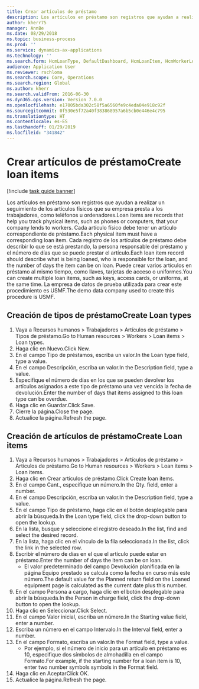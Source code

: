 ```yaml
---
title: Crear artículos de préstamo
description: Los artículos en préstamo son registros que ayudan a realizar un seguimiento de los artículos físicos que su empresa presta a los trabajadores, como teléfonos u ordenadores.
author: kherr75
manager: AnnBe
ms.date: 08/29/2018
ms.topic: business-process
ms.prod: ''
ms.service: dynamics-ax-applications
ms.technology: ''
ms.search.form: HcmLoanType, DefaultDashboard, HcmLoanItem, HcmWorkerLookUp
audience: Application User
ms.reviewer: rschloma
ms.search.scope: Core, Operations
ms.search.region: Global
ms.author: kherr
ms.search.validFrom: 2016-06-30
ms.dyn365.ops.version: Version 7.0.0
ms.openlocfilehash: e17005bda302c58f5a6560fe9c4eda04e918c92f
ms.sourcegitcommit: 0f530e5f72a40f383868957a6b5cb0e446e4c795
ms.translationtype: HT
ms.contentlocale: es-ES
ms.lasthandoff: 01/29/2019
ms.locfileid: "341842"
---
```

# <a name="create-loan-items"></a><span data-ttu-id="1a6ce-103">Crear artículos de préstamo</span><span class="sxs-lookup"><span data-stu-id="1a6ce-103">Create loan items</span></span>

[!include [task guide banner](../../includes/task-guide-banner.md)]

<span data-ttu-id="1a6ce-104">Los artículos en préstamo son registros que ayudan a realizar un seguimiento de los artículos físicos que su empresa presta a los trabajadores, como teléfonos u ordenadores.</span><span class="sxs-lookup"><span data-stu-id="1a6ce-104">Loan items are records that help you track physical items, such as phones or computers, that your company lends to workers.</span></span> <span data-ttu-id="1a6ce-105">Cada artículo físico debe tener un artículo correspondiente de préstamo.</span><span class="sxs-lookup"><span data-stu-id="1a6ce-105">Each physical item must have a corresponding loan item.</span></span> <span data-ttu-id="1a6ce-106">Cada registro de los artículos de préstamo debe describir lo que se está prestando, la persona responsable del préstamo y el número de días que se puede prestar el artículo.</span><span class="sxs-lookup"><span data-stu-id="1a6ce-106">Each loan item record should describe what is being loaned, who is responsible for the loan, and the number of days the item can be on loan.</span></span> <span data-ttu-id="1a6ce-107">Puede crear varios artículos en préstamo al mismo tiempo, como llaves, tarjetas de acceso o uniformes.</span><span class="sxs-lookup"><span data-stu-id="1a6ce-107">You can create multiple loan items, such as keys, access cards, or uniforms, at the same time.</span></span> <span data-ttu-id="1a6ce-108">La empresa de datos de prueba utilizada para crear este procedimiento es USMF.</span><span class="sxs-lookup"><span data-stu-id="1a6ce-108">The demo data company used to create this procedure is USMF.</span></span>


## <a name="create-loan-types"></a><span data-ttu-id="1a6ce-109">Creación de tipos de préstamo</span><span class="sxs-lookup"><span data-stu-id="1a6ce-109">Create Loan types</span></span>
1. <span data-ttu-id="1a6ce-110">Vaya a Recursos humanos > Trabajadores > Artículos de préstamo > Tipos de préstamo.</span><span class="sxs-lookup"><span data-stu-id="1a6ce-110">Go to Human resources > Workers > Loan items > Loan types.</span></span>
2. <span data-ttu-id="1a6ce-111">Haga clic en Nuevo.</span><span class="sxs-lookup"><span data-stu-id="1a6ce-111">Click New.</span></span>
3. <span data-ttu-id="1a6ce-112">En el campo Tipo de préstamos, escriba un valor.</span><span class="sxs-lookup"><span data-stu-id="1a6ce-112">In the Loan type field, type a value.</span></span>
4. <span data-ttu-id="1a6ce-113">En el campo Descripción, escriba un valor.</span><span class="sxs-lookup"><span data-stu-id="1a6ce-113">In the Description field, type a value.</span></span>
5. <span data-ttu-id="1a6ce-114">Especifique el número de días en los que se pueden devolver los artículos asignados a este tipo de préstamo una vez vencida la fecha de devolución.</span><span class="sxs-lookup"><span data-stu-id="1a6ce-114">Enter the number of days that items assigned to this loan type can be overdue.</span></span> 
6. <span data-ttu-id="1a6ce-115">Haga clic en Guardar.</span><span class="sxs-lookup"><span data-stu-id="1a6ce-115">Click Save.</span></span>
7. <span data-ttu-id="1a6ce-116">Cierre la página.</span><span class="sxs-lookup"><span data-stu-id="1a6ce-116">Close the page.</span></span>
8. <span data-ttu-id="1a6ce-117">Actualice la página.</span><span class="sxs-lookup"><span data-stu-id="1a6ce-117">Refresh the page.</span></span>

## <a name="create-loan-items"></a><span data-ttu-id="1a6ce-118">Creación de artículos de préstamo</span><span class="sxs-lookup"><span data-stu-id="1a6ce-118">Create Loan items</span></span>
1. <span data-ttu-id="1a6ce-119">Vaya a Recursos humanos > Trabajadores > Artículos de préstamo > Artículos de préstamo.</span><span class="sxs-lookup"><span data-stu-id="1a6ce-119">Go to Human resources > Workers > Loan items > Loan items.</span></span>
2. <span data-ttu-id="1a6ce-120">Haga clic en Crear artículos de préstamo.</span><span class="sxs-lookup"><span data-stu-id="1a6ce-120">Click Create loan items.</span></span>
3. <span data-ttu-id="1a6ce-121">En el campo Cant., especifique un número.</span><span class="sxs-lookup"><span data-stu-id="1a6ce-121">In the Qty. field, enter a number.</span></span>
4. <span data-ttu-id="1a6ce-122">En el campo Descripción, escriba un valor.</span><span class="sxs-lookup"><span data-stu-id="1a6ce-122">In the Description field, type a value.</span></span>
5. <span data-ttu-id="1a6ce-123">En el campo Tipo de préstamo, haga clic en el botón desplegable para abrir la búsqueda.</span><span class="sxs-lookup"><span data-stu-id="1a6ce-123">In the Loan type field, click the drop-down button to open the lookup.</span></span>
6. <span data-ttu-id="1a6ce-124">En la lista, busque y seleccione el registro deseado.</span><span class="sxs-lookup"><span data-stu-id="1a6ce-124">In the list, find and select the desired record.</span></span>
7. <span data-ttu-id="1a6ce-125">En la lista, haga clic en el vínculo de la fila seleccionada.</span><span class="sxs-lookup"><span data-stu-id="1a6ce-125">In the list, click the link in the selected row.</span></span>
8. <span data-ttu-id="1a6ce-126">Escribir el número de días en el que el artículo puede estar en préstamo.</span><span class="sxs-lookup"><span data-stu-id="1a6ce-126">Enter the number of days the item can be on loan.</span></span>
    * <span data-ttu-id="1a6ce-127">El valor predeterminado del campo Devolución planificada en la página Equipo prestado se calcula como la fecha en curso más este número.</span><span class="sxs-lookup"><span data-stu-id="1a6ce-127">The default value for the Planned return field on the Loaned equipment page is calculated as the current date plus this number.</span></span>  
9. <span data-ttu-id="1a6ce-128">En el campo Persona a cargo, haga clic en el botón desplegable para abrir la búsqueda.</span><span class="sxs-lookup"><span data-stu-id="1a6ce-128">In the Person in charge field, click the drop-down button to open the lookup.</span></span>
10. <span data-ttu-id="1a6ce-129">Haga clic en Seleccionar.</span><span class="sxs-lookup"><span data-stu-id="1a6ce-129">Click Select.</span></span>
11. <span data-ttu-id="1a6ce-130">En el campo Valor inicial, escriba un número.</span><span class="sxs-lookup"><span data-stu-id="1a6ce-130">In the Starting value field, enter a number.</span></span>
12. <span data-ttu-id="1a6ce-131">Escriba un número en el campo Intervalo.</span><span class="sxs-lookup"><span data-stu-id="1a6ce-131">In the Interval field, enter a number.</span></span>
13. <span data-ttu-id="1a6ce-132">En el campo Formato, escriba un valor.</span><span class="sxs-lookup"><span data-stu-id="1a6ce-132">In the Format field, type a value.</span></span>
    * <span data-ttu-id="1a6ce-133">Por ejemplo, si el número de inicio para un artículo en préstamo es 10, especifique dos símbolos de almohadilla en el campo Formato.</span><span class="sxs-lookup"><span data-stu-id="1a6ce-133">For example, if the starting number for a loan item is 10, enter two number symbols symbols in the Format field.</span></span>  
14. <span data-ttu-id="1a6ce-134">Haga clic en Aceptar</span><span class="sxs-lookup"><span data-stu-id="1a6ce-134">Click OK.</span></span>
15. <span data-ttu-id="1a6ce-135">Actualice la página.</span><span class="sxs-lookup"><span data-stu-id="1a6ce-135">Refresh the page.</span></span>

